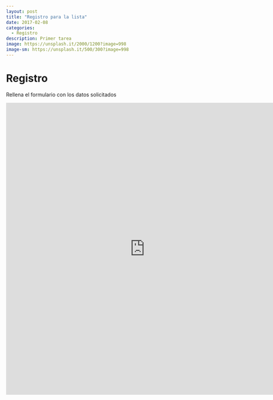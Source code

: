 ```yaml
---
layout: post
title: "Registro para la lista"
date: 2017-02-08
categories:
  - Registro
description: Primer tarea
image: https://unsplash.it/2000/1200?image=998
image-sm: https://unsplash.it/500/300?image=998
---
```


Registro
=============

Rellena el formulario con los datos solicitados

<iframe src="https://docs.google.com/forms/d/e/1FAIpQLSfTjkglReXQDkqjNtGiq-Lia9btHCo3BjHfA_UXPg8JBbAd8w/viewform?embedded=true" width="760" height="800" frameborder="0" marginheight="0" marginwidth="0">Cargando...</iframe>